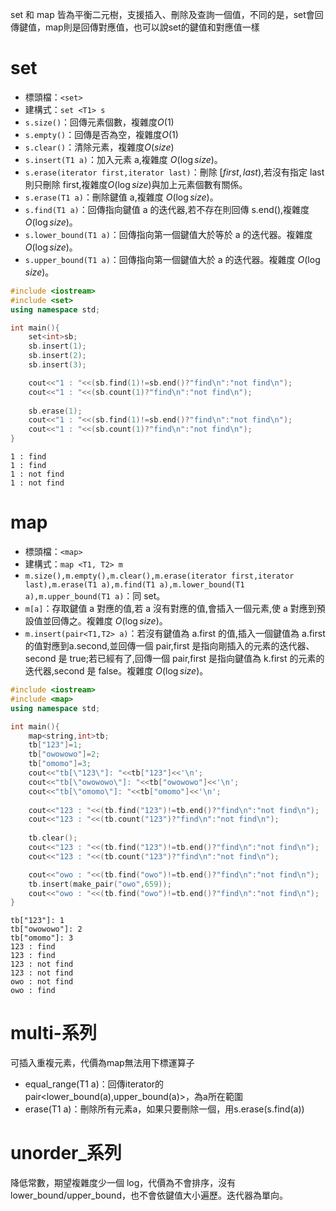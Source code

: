 set 和 map 皆為平衡二元樹，支援插入、刪除及查詢一個值，不同的是，set會回傳鍵值，map則是回傳對應值，也可以說set的鍵值和對應值一樣
# set
* 標頭檔：`<set>`
* 建構式：`set <T1> s`
* `s.size()`：回傳元素個數，複雜度$O(1)$
* `s.empty()`：回傳是否為空，複雜度$O(1)$
* `s.clear()`：清除元素，複雜度$O(size)$
* `s.insert(T1 a)`：加入元素 a,複雜度 $O(\log size)$。
* `s.erase(iterator first,iterator last)`：刪除 $[first,last)$,若沒有指定 last 則只刪除 first,複雜度$O(\log size)$與加上元素個數有關係。
* `s.erase(T1 a)`：刪除鍵值 a,複雜度 $O(\log size)$。
* `s.find(T1 a)`：回傳指向鍵值 a 的迭代器,若不存在則回傳 s.end(),複雜度 $O(\log size)$。
* `s.lower_bound(T1 a)`：回傳指向第一個鍵值大於等於 a 的迭代器。複雜度 $O(\log size)$。
* `s.upper_bound(T1 a)`：回傳指向第一個鍵值大於 a 的迭代器。複雜度 $O(\log size)$。
```cpp
#include <iostream>
#include <set>
using namespace std;

int main(){
	set<int>sb;
	sb.insert(1);
	sb.insert(2);
	sb.insert(3);

	cout<<"1 : "<<(sb.find(1)!=sb.end()?"find\n":"not find\n");
	cout<<"1 : "<<(sb.count(1)?"find\n":"not find\n");
	
	sb.erase(1);
	cout<<"1 : "<<(sb.find(1)!=sb.end()?"find\n":"not find\n");
	cout<<"1 : "<<(sb.count(1)?"find\n":"not find\n");
}
```
```
1 : find
1 : find
1 : not find
1 : not find
```
# map
* 標頭檔：`<map>`
* 建構式：`map <T1, T2> m`
* `m.size(),m.empty(),m.clear(),m.erase(iterator first,iterator last),m.erase(T1 a),m.find(T1 a),m.lower_bound(T1 a),m.upper_bound(T1 a)`：同 set。
* `m[a]`：存取鍵值 a 對應的值,若 a 沒有對應的值,會插入一個元素,使 a 對應到預設值並回傳之。複雜度 $O(\log size)$。
* `m.insert(pair<T1,T2> a)`：若沒有鍵值為 a.first 的值,插入一個鍵值為 a.first 的值對應到a.second,並回傳一個 pair,first 是指向剛插入的元素的迭代器、second 是 true;若已經有了,回傳一個 pair,first 是指向鍵值為 k.first 的元素的迭代器,second 是 false。複雜度 $O(\log size)$。
```cpp
#include <iostream>
#include <map>
using namespace std;

int main(){
    map<string,int>tb;
    tb["123"]=1;
    tb["owowowo"]=2;
    tb["omomo"]=3;
    cout<<"tb[\"123\"]: "<<tb["123"]<<'\n';
    cout<<"tb[\"owowowo\"]: "<<tb["owowowo"]<<'\n';
    cout<<"tb[\"omomo\"]: "<<tb["omomo"]<<'\n';
    
    cout<<"123 : "<<(tb.find("123")!=tb.end()?"find\n":"not find\n");
    cout<<"123 : "<<(tb.count("123")?"find\n":"not find\n");
    
    tb.clear();
    cout<<"123 : "<<(tb.find("123")!=tb.end()?"find\n":"not find\n");
    cout<<"123 : "<<(tb.count("123")?"find\n":"not find\n");

    cout<<"owo : "<<(tb.find("owo")!=tb.end()?"find\n":"not find\n");
    tb.insert(make_pair("owo",659));
    cout<<"owo : "<<(tb.find("owo")!=tb.end()?"find\n":"not find\n");
}
```
```
tb["123"]: 1
tb["owowowo"]: 2
tb["omomo"]: 3
123 : find
123 : find
123 : not find
123 : not find
owo : not find
owo : find
```
# multi-系列
可插入重複元素，代價為map無法用下標運算子
* equal_range(T1 a)：回傳iterator的pair<lower_bound(a),upper_bound(a)>，為a所在範圍
* erase(T1 a)：刪除所有元素a，如果只要刪除一個，用s.erase(s.find(a))
# unorder_系列
降低常數，期望複雜度少一個 log，代價為不會排序，沒有lower_bound/upper_bound，也不會依鍵值大小遍歷。迭代器為單向。